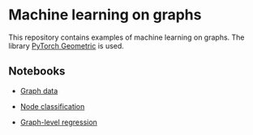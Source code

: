 # Machine learning on graphs

This repository contains examples of machine learning on graphs.
The library [PyTorch Geometric](https://pytorch-geometric.readthedocs.io/en/latest/) is used.

## Notebooks

- [Graph data](notebooks/data.ipynb)

- [Node classification](notebooks/node_classif.ipynb)

- [Graph-level regression](notebooks/graph_regress.ipynb)

